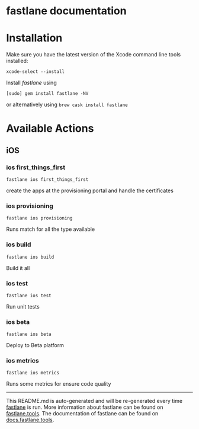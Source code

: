 fastlane documentation
================
# Installation

Make sure you have the latest version of the Xcode command line tools installed:

```
xcode-select --install
```

Install _fastlane_ using
```
[sudo] gem install fastlane -NV
```
or alternatively using `brew cask install fastlane`

# Available Actions
## iOS
### ios first_things_first
```
fastlane ios first_things_first
```
create the apps at the provisioning portal and handle the certificates
### ios provisioning
```
fastlane ios provisioning
```
Runs match for all the type available
### ios build
```
fastlane ios build
```
Build it all
### ios test
```
fastlane ios test
```
Run unit tests
### ios beta
```
fastlane ios beta
```
Deploy to Beta platform
### ios metrics
```
fastlane ios metrics
```
Runs some metrics for ensure code quality

----

This README.md is auto-generated and will be re-generated every time [fastlane](https://fastlane.tools) is run.
More information about fastlane can be found on [fastlane.tools](https://fastlane.tools).
The documentation of fastlane can be found on [docs.fastlane.tools](https://docs.fastlane.tools).
